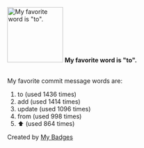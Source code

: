 <img src="https://my-badges.github.io/my-badges/favorite-word.png" alt="My favorite word is &quot;to&quot;." title="My favorite word is &quot;to&quot;." width="128">
<strong>My favorite word is &quot;to&quot;.</strong>
<br><br>

My favorite commit message words are:

1. to (used 1436 times)
2. add (used 1414 times)
3. update (used 1096 times)
4. from (used 998 times)
5. :arrow_up: (used 864 times)


Created by <a href="https://github.com/my-badges/my-badges">My Badges</a>